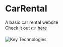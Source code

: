 # CarRental

A basic car rental website\
Check it out 👉 <a href="https://qendrimbehrami.github.io/CarRental/">here</a>

![Key Technologies](https://github-readme-tech-stack.vercel.app/api/cards?title=Key+Technologies&lineCount=1&bg=%230D1117&badge=%23161B22&border=%2321262D&titleColor=%2358A6FF&line1=react%2CReact%2C149eca%3BTypescript%2CTypescript%2C2f74c0%3Btailwindcss%2Ctailwindcss%2C38bdf8%3B)
